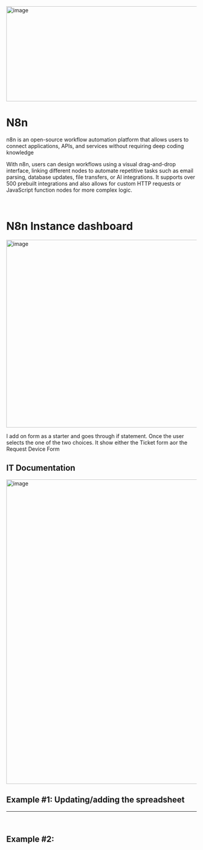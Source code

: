 
<img width="752" height="251" alt="image" src="https://github.com/user-attachments/assets/0703e9ab-bddb-46ed-9a5b-c17d4be7bf30" />


<h1>N8n</h1>

<p>
n8n is an open-source workflow automation platform that allows users to connect applications, APIs, and services without requiring deep coding knowledge

With n8n, users can design workflows using a visual drag-and-drop interface, linking different nodes to automate repetitive tasks such as email parsing, database updates, file transfers, or AI integrations. It supports over 500 prebuilt integrations and also allows for custom HTTP requests or JavaScript function nodes for more complex logic.
</p>

<br>


<h1>N8n Instance dashboard</h1>

<img width="971" height="495" alt="image" src="https://github.com/user-attachments/assets/6d1f04c9-66f5-4ded-bf7c-af65e48dac99" />

<p> I add on form as a starter and goes through if statement. Once the user selects the one of the two choices.
It show either the Ticket form aor the Request Device Form</p>


<h2>IT Documentation</h2>
<img width="809" height="803" alt="image" src="https://github.com/user-attachments/assets/641878d9-6f43-4d1d-8efa-f1ff8cb440a8" />









<h2>Example #1: Updating/adding the spreadsheet </h2>






<hr>

<br>

<h2>Example #2: </h2>
